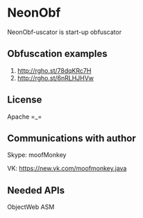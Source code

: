 # NeonObf
NeonObf-uscator is start-up obfuscator

## Obfuscation examples
1. http://rgho.st/78dqKRc7H
2. http://rgho.st/6nRLHJHVw

## License
Apache =_=

## Communications with author
Skype: moofMonkey

VK: https://new.vk.com/moofmonkey.java

## Needed APIs
ObjectWeb ASM
